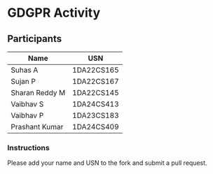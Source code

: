 # GDGPR Activity

## Participants

| Name   | USN        |
|--------|------------|
| Suhas A| 1DA22CS165 |
| Sujan P| 1DA22CS167 |
| Sharan Reddy M| 1DA22CS145|
|Vaibhav S | 1DA24CS413|
|Vaibhav P | 1DA23CS183|
|Prashant Kumar|1DA24CS409

### Instructions
Please add your name and USN to the fork and submit a pull request.

